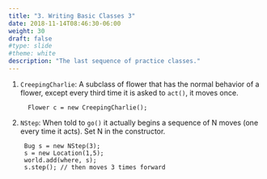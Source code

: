```yaml
---
title: "3. Writing Basic Classes 3"
date: 2018-11-14T08:46:30-06:00
weight: 30
draft: false
#type: slide
#theme: white
description: "The last sequence of practice classes."
---
```


1. `CreepingCharlie`: A subclass of flower that has the normal
   behavior of a flower, except every third time it is asked to
   `act()`, it moves once.
   
         Flower c = new CreepingCharlie();
         
2. `NStep`: When told to `go()` it actually begins a sequence of N
   moves (one every time it acts). Set N in
   the constructor.
   
        Bug s = new NStep(3);
        s = new Location(1,5);
        world.add(where, s); 
        s.step(); // then moves 3 times forward
